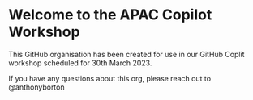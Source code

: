 # Welcome to the APAC Copilot Workshop

This GitHub organisation has been created for use in our GitHub Coplit workshop scheduled for 30th March 2023.

If you have any questions about this org, please reach out to @anthonyborton
